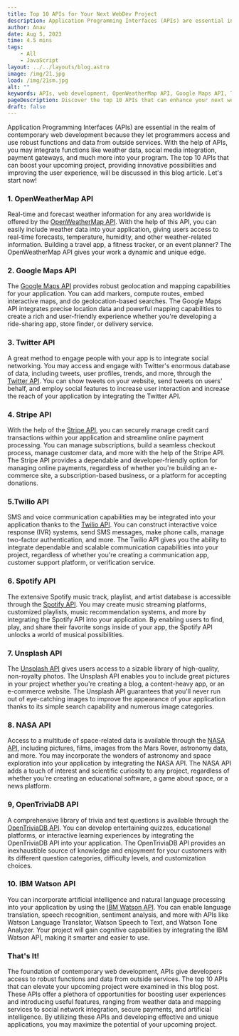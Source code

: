 ```yaml
---
title: Top 10 APIs for Your Next WebDev Project
description: Application Programming Interfaces (APIs) are essential in the realm of contemporary web development because they let programmers access...
author: Anav
date: Aug 5, 2023
time: 4.5 mins
tags:
    - All
    - JavaScript
layout: ../../layouts/blog.astro
image: /img/21.jpg
load: /img/21sm.jpg
alt: ""
keywords: APIs, web development, OpenWeatherMap API, Google Maps API, Twitter API, Stripe API, Twilio API, Spotify API, Unsplash API, NASA API, OpenTriviaDB API, IBM Watson API, weather data, geolocation, social media integration, payment processing, communication capabilities, music streaming, image library, space-related data, trivia questions, artificial intelligence, natural language processing.
pageDescription: Discover the top 10 APIs that can enhance your next web development project like the real-time weather data OpenWeatherMap API.
draft: false
---
```


Application Programming Interfaces (APIs) are essential in the realm of contemporary web development because they let programmers access and use robust functions and data from outside services. With the help of APIs, you may integrate functions like weather data, social media integration, payment gateways, and much more into your program. The top 10 APIs that can boost your upcoming project, providing innovative possibilities and improving the user experience, will be discussed in this blog article. Let's start now!

### 1. OpenWeatherMap API 

Real-time and forecast weather information for any area worldwide is offered by the [OpenWeatherMap API](https://openweathermap.org/api). With the help of this API, you can easily include weather data into your application, giving users access to real-time forecasts, temperature, humidity, and other weather-related information. Building a travel app, a fitness tracker, or an event planner? The OpenWeatherMap API gives your work a dynamic and unique edge.

### 2. Google Maps API 

The [Google Maps API](https://developers.google.com/maps) provides robust geolocation and mapping capabilities for your application. You can add markers, compute routes, embed interactive maps, and do geolocation-based searches. The Google Maps API integrates precise location data and powerful mapping capabilities to create a rich and user-friendly experience whether you're developing a ride-sharing app, store finder, or delivery service.

### 3. Twitter API 

A great method to engage people with your app is to integrate social networking. You may access and engage with Twitter's enormous database of data, including tweets, user profiles, trends, and more, through the [Twitter API](https://developer.twitter.com/en/docs/twitter-api). You can show tweets on your website, send tweets on users' behalf, and employ social features to increase user interaction and increase the reach of your application by integrating the Twitter API.

### 4. Stripe API 

With the help of the [Stripe API](https://stripe.com/docs/api), you can securely manage credit card transactions within your application and streamline online payment processing. You can manage subscriptions, build a seamless checkout process, manage customer data, and more with the help of the Stripe API. The Stripe API provides a dependable and developer-friendly option for managing online payments, regardless of whether you're building an e-commerce site, a subscription-based business, or a platform for accepting donations.

### 5.Twilio API 

SMS and voice communication capabilities may be integrated into your application thanks to the [Twilio API](https://www.twilio.com/docs/api). You can construct interactive voice response (IVR) systems, send SMS messages, make phone calls, manage two-factor authentication, and more. The Twilio API gives you the ability to integrate dependable and scalable communication capabilities into your project, regardless of whether you're creating a communication app, customer support platform, or verification service.

### 6. Spotify API

The extensive Spotify music track, playlist, and artist database is accessible through the [Spotify API](https://developer.spotify.com/documentation/web-api). You may create music streaming platforms, customized playlists, music recommendation systems, and more by integrating the Spotify API into your application. By enabling users to find, play, and share their favorite songs inside of your app, the Spotify API unlocks a world of musical possibilities.

### 7. Unsplash API 

The [Unsplash API](https://unsplash.com/developers) gives users access to a sizable library of high-quality, non-royalty photos. The Unsplash API enables you to include great pictures in your project whether you're creating a blog, a content-heavy app, or an e-commerce website. The Unsplash API guarantees that you'll never run out of eye-catching images to improve the appearance of your application thanks to its simple search capability and numerous image categories.

### 8. NASA API

Access to a multitude of space-related data is available through the [NASA API](https://api.nasa.gov/), including pictures, films, images from the Mars Rover, astronomy data, and more. You may incorporate the wonders of astronomy and space exploration into your application by integrating the NASA API. The NASA API adds a touch of interest and scientific curiosity to any project, regardless of whether you're creating an educational software, a game about space, or a news platform.

### 9, OpenTriviaDB API 

A comprehensive library of trivia and test questions is available through the [OpenTriviaDB API](https://opentdb.com/api_config.php). You can develop entertaining quizzes, educational platforms, or interactive learning experiences by integrating the OpenTriviaDB API into your application. The OpenTriviaDB API provides an inexhaustible source of knowledge and enjoyment for your customers with its different question categories, difficulty levels, and customization choices.

### 10. IBM Watson API 

You can incorporate artificial intelligence and natural language processing into your application by using the [IBM Watson API](https://developer.ibm.com/components/watson-apis/). You can enable language translation, speech recognition, sentiment analysis, and more with APIs like Watson Language Translator, Watson Speech to Text, and Watson Tone Analyzer. Your project will gain cognitive capabilities by integrating the IBM Watson API, making it smarter and easier to use.

### That's It!

The foundation of contemporary web development, APIs give developers access to robust functions and data from outside services. The top 10 APIs that can elevate your upcoming project were examined in this blog post. These APIs offer a plethora of opportunities for boosting user experiences and introducing useful features, ranging from weather data and mapping services to social network integration, secure payments, and artificial intelligence. By utilizing these APIs and developing effective and unique applications, you may maximize the potential of your upcoming project.






